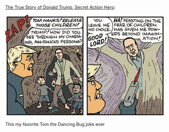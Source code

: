 [The True Story of Donald Trump, Secret Action Hero](https://boingboing.net/2020/10/21/the-true-story-of-donald-trump-secret-action-hero.html):

![hanks](https://raw.githubusercontent.com/muneer78/muneer78.github.io/master/images/hanks.png)

This my favorite Tom the Dancing Bug joke ever



